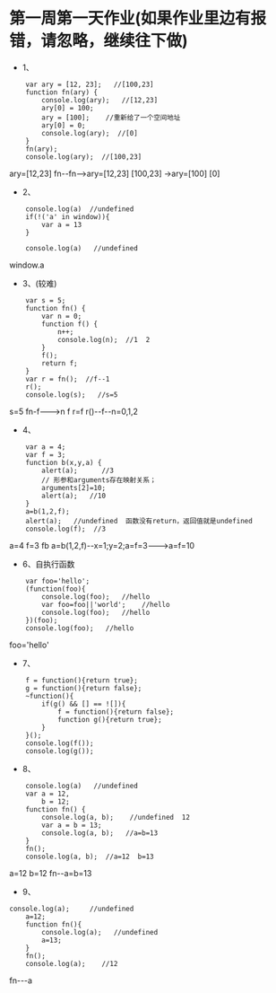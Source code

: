 # 第一周第一天作业(如果作业里边有报错，请忽略，继续往下做)

- 1、
```
    var ary = [12, 23];   //[100,23]
    function fn(ary) {
        console.log(ary);   //[12,23]
        ary[0] = 100;
        ary = [100];    //重新给了一个空间地址
        ary[0] = 0;
        console.log(ary);  //[0]
    }
    fn(ary);
    console.log(ary);  //[100,23]
```
ary=[12,23]
fn--fn-->ary=[12,23]  [100,23] ->ary=[100] [0]



- 2、
```
    console.log(a)  //undefined
    if(!('a' in window)){
        var a = 13
    }

    console.log(a)   //undefined
```
window.a

- 3、(较难)
```
    var s = 5;
    function fn() {
        var n = 0;
        function f() {
            n++;
            console.log(n);  //1  2
        }
        f();
        return f;
    }
    var r = fn();  //f--1
    r();
    console.log(s);   //s=5
```

s=5
fn-f--->n
        f
r=f
r()--f--n=0,1,2

- 4、
```
    var a = 4;
    var f = 3;
    function b(x,y,a) {
        alert(a);      //3
        // 形参和arguments存在映射关系；
        arguments[2]=10;
        alert(a);   //10
    }
    a=b(1,2,f);
    alert(a);   //undefined  函数没有return，返回值就是undefined
    console.log(f);  //3
```
a=4
f=3
fb
a=b(1,2,f)--x=1;y=2;a=f=3--->a=f=10


- 6、自执行函数
```
    var foo='hello';
    (function(foo){
        console.log(foo);   //hello
        var foo=foo||'world';    //hello
        console.log(foo);   //hello
    })(foo);
    console.log(foo);   //hello
```
foo='hello'


- 7、
```
    f = function(){return true};
    g = function(){return false};
    ~function(){
        if(g() && [] == ![]){
            f = function(){return false};
            function g(){return true};
        }
    }();
    console.log(f());
    console.log(g());
```

- 8、
```
    console.log(a)   //undefined
    var a = 12,
        b = 12;
    function fn() {
        console.log(a, b);    //undefined  12
        var a = b = 13;
        console.log(a, b);   //a=b=13
    }
    fn();
    console.log(a, b);  //a=12  b=13
```
a=12
b=12
fn--a=b=13

- 9、

```
console.log(a);     //undefined
    a=12;
	function fn(){
		console.log(a);   //undefined
		a=13;	
	}
	fn();
	console.log(a);    //12

```
fn---a